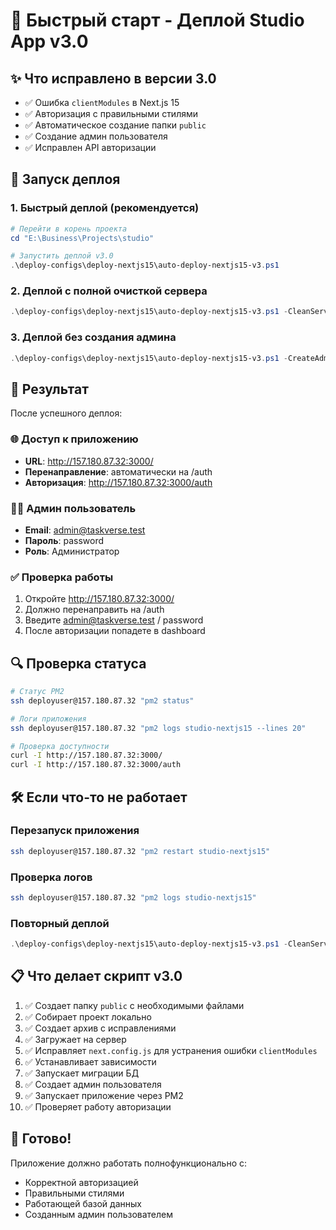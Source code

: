 # 🚀 Быстрый старт - Деплой Studio App v3.0

## ✨ Что исправлено в версии 3.0

- ✅ Ошибка `clientModules` в Next.js 15
- ✅ Авторизация с правильными стилями
- ✅ Автоматическое создание папки `public`
- ✅ Создание админ пользователя
- ✅ Исправлен API авторизации

## 🚀 Запуск деплоя

### 1. Быстрый деплой (рекомендуется)
```powershell
# Перейти в корень проекта
cd "E:\Business\Projects\studio"

# Запустить деплой v3.0
.\deploy-configs\deploy-nextjs15\auto-deploy-nextjs15-v3.ps1
```

### 2. Деплой с полной очисткой сервера
```powershell
.\deploy-configs\deploy-nextjs15\auto-deploy-nextjs15-v3.ps1 -CleanServer
```

### 3. Деплой без создания админа
```powershell
.\deploy-configs\deploy-nextjs15\auto-deploy-nextjs15-v3.ps1 -CreateAdmin:$false
```

## 🎯 Результат

После успешного деплоя:

### 🌐 Доступ к приложению
- **URL**: http://157.180.87.32:3000/
- **Перенаправление**: автоматически на /auth
- **Авторизация**: http://157.180.87.32:3000/auth

### 👨‍💼 Админ пользователь
- **Email**: admin@taskverse.test
- **Пароль**: password
- **Роль**: Администратор

### ✅ Проверка работы
1. Откройте http://157.180.87.32:3000/
2. Должно перенаправить на /auth
3. Введите admin@taskverse.test / password
4. После авторизации попадете в dashboard

## 🔍 Проверка статуса

```bash
# Статус PM2
ssh deployuser@157.180.87.32 "pm2 status"

# Логи приложения
ssh deployuser@157.180.87.32 "pm2 logs studio-nextjs15 --lines 20"

# Проверка доступности
curl -I http://157.180.87.32:3000/
curl -I http://157.180.87.32:3000/auth
```

## 🛠️ Если что-то не работает

### Перезапуск приложения
```bash
ssh deployuser@157.180.87.32 "pm2 restart studio-nextjs15"
```

### Проверка логов
```bash
ssh deployuser@157.180.87.32 "pm2 logs studio-nextjs15"
```

### Повторный деплой
```powershell
.\deploy-configs\deploy-nextjs15\auto-deploy-nextjs15-v3.ps1 -CleanServer
```

## 📋 Что делает скрипт v3.0

1. ✅ Создает папку `public` с необходимыми файлами
2. ✅ Собирает проект локально
3. ✅ Создает архив с исправлениями
4. ✅ Загружает на сервер
5. ✅ Исправляет `next.config.js` для устранения ошибки `clientModules`
6. ✅ Устанавливает зависимости
7. ✅ Запускает миграции БД
8. ✅ Создает админ пользователя
9. ✅ Запускает приложение через PM2
10. ✅ Проверяет работу авторизации

## 🎉 Готово!

Приложение должно работать полнофункционально с:
- Корректной авторизацией
- Правильными стилями
- Работающей базой данных
- Созданным админ пользователем
